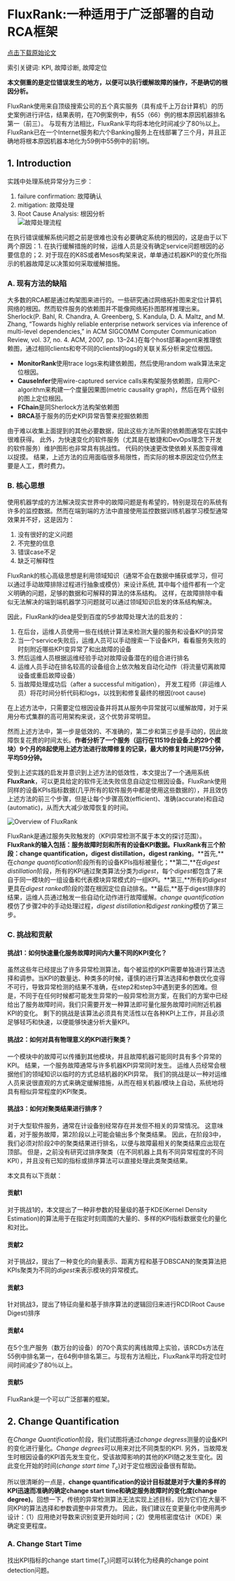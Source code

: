 # FluxRank:一种适用于广泛部署的自动RCA框架
[点击下载原始论文](./FluxRank-paper.pdf)

索引关键词: KPI, 故障诊断, 故障定位

**本文侧重的是定位错误发生的地方，以便可以执行缓解故障的操作，不是确切的根因分析。**

FluxRank使用来自顶级搜索公司的五个真实服务（具有成千上万台计算机）的历史案例进行评估，结果表明，在70例案例中，有55（66）例的根本原因机器排名第一（前三）。 与现有方法相比，FluxRank平均将本地化时间减少了80％以上。 FluxRank已在一个Internet服务和六个Banking服务上在线部署了三个月，并且正确地将根本原因机器本地化为59例中55例中的前1例。

## 1. Introduction
实践中处理系统异常分为三步：  
1. failure confirmation: 故障确认   
2. mitigation: 故障处理  
3. Root Cause Analysis: 根因分析  
![故障处理流程](./res/pastimg-2021-03-26-11-49-51.png)

在执行错误缓解系统问题之前是很难也没有必要确定系统的根因的，这是由于以下两个原因：1. 在执行缓解措施的时候，运维人员是没有确定service问题根因的必要信息的；2. 对于现在的K8S或者Mesos构架来说，单单通过机器KPI的变化所指示的机器故障足以决策如何采取缓解措施。
### A. 现有方法的缺陷
大多数的RCA都是通过构架图来进行的。一些研究通过网络拓扑图来定位计算机网络的根因。然而软件服务的依赖图并不能像网络拓扑图那样推理出来。 Sherlock(P. Bahl, R. Chandra, A. Greenberg, S. Kandula, D. A. Maltz, and M. Zhang, “Towards highly reliable enterprise network services via inference of multi-level dependencies,” in ACM SIGCOMM Computer Communication Review, vol. 37, no. 4. ACM, 2007, pp. 13–24.)在每个host部署agent来推理依赖图，通过相同clients和夸不同的clients的logs的关联关系分析来定位根因。

- **MonitorRank**使用trace logs来构建依赖图，然后使用random walk算法来定位根因。  
- **CauseInfer**使用wire-captured service calls来构架服务依赖图，应用PC-algorithm来构建一个度量因果图(metric causality graph)，然后在两个级别的图上定位根因。  
- **FChain**是同Sherlock方法构架依赖图      
- **BRCA**基于服务的历史KPI异常告警来挖掘依赖图        

由于难以收集上面提到的其他必要数据，因此这些方法所需的依赖图通常在实践中很难获得。 此外，为快速变化的软件服务（尤其是在敏捷和DevOps理念下开发的软件服务）维护图形也非常具有挑战性。 代码的快速更改使依赖关系图变得难以捉摸。 结果，上述方法的应用面临很多局限性，而实际的根本原因定位仍然主要是人工，费时费力。

### B. 核心思想
使用机器学成的方法解决现实世界中的故障问题是有希望的，特别是现在的系统有许多的监控数据。然而在端到端的方法中直接使用监控数据训练机器学习模型通常效果并不好，这是因为：  
1. 没有很好的定义问题   
2. 不完整的信息     
3. 错误case不足     
4. 缺乏可解释性     

FluxRank的核心高级思想是利用领域知识（通常不会在数据中捕获或学习，但可以通过手动故障排除过程进行抽象或模仿）来设计系统, 其中每个组件都有一个定义明确的问题，足够的数据和可解释的算法的体系结构。 这样，在故障排除中看似无法解决的端到端机器学习问题就可以通过领域知识启发的体系结构解决。   

因此，FluxRank的idea是受到百度的5步故障处理大法的启发的：   
1. 在后台，运维人员使用一些在线统计算法来检测大量的服务和设备KPI的异常      
2. 当一个service失败后，运维人员可以手动搜索一下设备KPI，看看服务失败的时刻附近哪些KPI变异常了和出故障的设备   
3. 然后运维人员根据运维经验手动对故障设备潜在的组合进行排名     
4. 运维人员手动在排名较高的设备组合上依次触发自动化动作（将流量切离故障设备或重启故障设备）     
5. 当故障处理成功后（after a successful mitigation）， 开发工程师（非运维人员）将花时间分析代码和logs，以找到和修复最终的根因(root cause)       

在上述方法中，只需要定位根因设备并将其从服务中异常就可以缓解故障，对于采用分布式集群的高可用架构来说，这个优势非常明显。

然而上述方法中，第一步是低效的、不准确的，第二步和第三步是手动的，因此故障恢复花费的时间太长。**作者分析了一个服务（运行在11519台设备上的29个模块）9个月的8起使用上述方法进行故障修复的记录，最大的修复时间是175分钟，平均59分钟。**

受到上述实践的启发并意识到上述方法的低效性，本文提出了一个通用系统**FluxRank**，可以更具给定的软件无法失败信息自动定位根因设备。FluxRank使用同样的设备KPIs指标数据(几乎所有的软件服务中都是使用这些数据的），并且效仿上述方法的前三个步骤，但是让每个步骤高效(efficient)、准确(accurate)和自动(automatic)，从而大大减少故障恢复的时间。

![Overview of FluxRank](./res/pastimg-2021-03-31-10-11-46.png)

FluxRank是通过服务失败触发的（KPI异常检测不属于本文的探讨范围）。**FluxRank的输入包括：服务故障时刻和所有的设备KPI数据。FluxRank有三个阶段：change quantification，digest distillation，digest ranking**。**首先,**在*change quantification*阶段所有的设备KPIs指标被量化；**第二,**在*digest distillation*阶段，所有的KPI通过聚类算法分类为*digest*，每个*digest*都包含了来自于同一模块的一组设备和代表模块异常模式的一组KPI。**第三,**所有的*digest*更具在*digest ranked*阶段的潜在根因定位自动排名。**最后,**基于digest排序的结果，运维人员通过触发一些自动化动作进行故障缓解。*change quantification*模仿了步骤2中的手动处理过程，*digest distillation*和*digest ranking*模仿了第三步。

### C. 挑战和贡献
#### 挑战1：如何快速量化服务故障时间内大量不同的KPI变化？
虽然这些年已经提出了许多异常检测算法，每个被监控的KPI需要单独进行算法选择和调参。当KPI的数量达、种类多的时候，谨慎的进行算法选择和参数优化变得不可行，导致异常检测的结果不准确，在step2和step3中遇到更多的困难。但是，不同于在任何时候都可能发生异常的一般异常检测方案，在我们的方案中已经给出了服务故障时间，我们只需要开发一种算法即可量化服务故障时间附近机器KPI的变化。 剩下的挑战是该算法必须具有灵活性以在各种KPI上工作，并且必须足够轻巧和快速，以便能够快速分析大量KPI。

#### 挑战2：如何对具有物理意义的KPI进行聚类？
一个模块中的故障可以传播到其他模块，并且故障机器可能同时具有多个异常的KPI。 结果，一个服务故障通常与许多机器KPI异常同时发生。 运维人员经常会根据他们的领域知识以临时的方式总结机器的KPI异常。 我们的挑战是以一种对运维人员来说很直观的方式来确定缓解措施，从而在相关机器/模块上自动，系统地将具有相似异常程度的KPI聚类。

#### 挑战3：如何对聚类结果进行排序？
对于大型软件服务，通常在计设备别经常存在并发但不相关的异常情况。 这意味着，对于服务故障，第2阶段以上可能会输出多个聚类结果。 因此，在阶段3中，我们必须对阶段2中的聚类结果进行排名，以便与故障最相关的聚类结果应出现在顶部。 但是，之前没有研究过排序聚类（在不同机器上具有不同异常程度的不同KPI），并且没有已知的指标或排序算法可以直接处理此类聚类结果。

本文具有以下贡献：
#### 贡献1
对于挑战1的，本文提出了一种非参数的轻量级的基于KDE(Kernel Density Estimation)的算法用于在指定时刻周围的大量的、多样的KPI指标数据变化的量化和对比。

#### 贡献2
对于挑战2，提出了一种变化的向量表示、距离方程和基于DBSCAN的聚类算法把KPIs聚类为不同的*digest*来表示模块的异常模式。

#### 贡献3
针对挑战3，提出了特征向量和基于排序算法的逻辑回归来进行RCD(Root Cause Digest)排序

#### 贡献4
在5个生产服务（数万台的设备）的70个真实的离线故障上实验，该RCDs方法在55例中排名第一，在64例中排名第三。与现有方法相比，FluxRank平均将定位时间时间减少了80％以上。

#### 贡献5
FluxRank是一个可以广泛部署的框架。

## 2. Change Quantification
在*Change Quantification*阶段，我们试图将通过*change degress*测量的设备KPI的变化进行量化。*Change degrees*可以用来对比不同类型的KPI. 另外，当故障发生时根因设备的KPI首先发生变化，受该故障影响的其他的KPI随之发生变化。因此变化开始的时间(*change start time* $T_c$)对于定位根因设备很有帮助。

所以很清晰的一点是，**change quantification的设计目标就是对于大量的多样的KPI迅速而准确的确定change start time和确定服务故障时的变化度(change degree)**。回想一下，传统的异常检测算法无法实现上述目标，因为它们在大量不同KPI的算法选择和参数调整中非常费力。 因此，我们建议在变更量化中使用两步设计：（1）应用绝对导数来识别变更开始时间；（2）使用核密度估计（KDE）来确定变更程度。

### A. Change Start Time
找出KPI指标的change start time($T_c$)问题可以转化为经典的change point detection问题。

